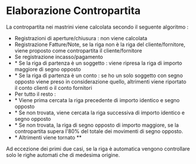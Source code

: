 # Elaborazione Contropartita

La contropartita nei mastrini viene calcolata secondo il seguente algoritmo : 

-  Registrazioni di aperture/chiusura :  non viene calcolata
-  Registrazione Fatture/Note, se la riga non è la riga del cliente/fornitore, viene proposto come contropartita il cliente/fornitore
-  Se registrazione incasso/pagamento
- \* Se la riga di partenza è un soggetto :  viene ripresa la riga di importo maggiore di segno opposto
- \* Se la riga di partenza è un conto :  se ho un solo soggetto con segno opposto viene preso in considerazione quello, altrimenti viene riportato il conto clienti o il conto fornitori
-  Per tutto il resto : 
- \* Viene prima cercata la riga precedente di importo identico e segno opposto
- \* Se non trovata, viene cercata la riga successiva di importo identico e segno opposto
- \* Se non trovata, la riga di segno opposto di importo maggiore, se la contropartita supera l'80% del totale dei movimenti di segno opposto.
- \* Altrimenti viene tornato \*\*

Ad eccezione dei primi due casi, se la riga è automatica vengono controllare solo le righe automati che di medesima origine.
